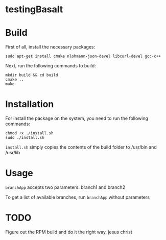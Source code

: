 # testingBasalt

# Build

First of all, install the necessary packages:

	sudo apt-get install cmake nlohmann-json-devel libcurl-devel gcc-c++

Next, run the following commands to build:

	mkdir build && cd build
	cmake ..
	make


# Installation

For install the package on the system, you need to run the following commands:

	chmod +x ./install.sh
	sudo ./install.sh

`install.sh` simply copies the contents of the build folder to /usr/bin and /usr/lib

# Usage

`branchApp` accepts two parameters: branch1 and branch2

To get a list of available branches, run `branchApp` without parameters

# TODO

Figure out the RPM build and do it the right way, jesus christ

